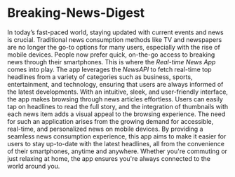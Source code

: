 # Breaking-News-Digest
In today’s fast-paced world, staying updated with current events and news is crucial. Traditional news consumption methods like TV and newspapers are no longer the go-to options for many users, especially with the rise of mobile devices. People now prefer quick, on-the-go access to breaking news through their smartphones. This is where the *Real-time News App* comes into play.
The app leverages the *NewsAPI* to fetch real-time top headlines from a variety of categories such as business, sports, entertainment, and technology, ensuring that users are always informed of the latest developments. With an intuitive, sleek, and user-friendly interface, the app makes browsing through news articles effortless. Users can easily tap on headlines to read the full story, and the integration of thumbnails with each news item adds a visual appeal to the browsing experience.
The need for such an application arises from the growing demand for accessible, real-time, and personalized news on mobile devices. By providing a seamless news consumption experience, this app aims to make it easier for users to stay up-to-date with the latest headlines, all from the convenience of their smartphones, anytime and anywhere. Whether you're commuting or just relaxing at home, the app ensures you're always connected to the world around you.
